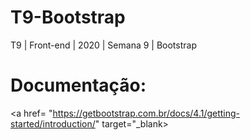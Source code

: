 # T9-Bootstrap
T9 | Front-end | 2020 | Semana 9 | Bootstrap

# Documentação:

<a href= "https://getbootstrap.com.br/docs/4.1/getting-started/introduction/" target="_blank>
